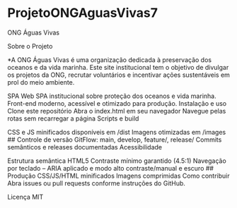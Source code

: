 # ProjetoONGAguasVivas7

ONG Águas Vivas

Sobre o Projeto 

*A ONG Águas Vivas é uma organização dedicada à preservação dos oceanos e da vida marinha.
Este site institucional tem o objetivo de divulgar os projetos da ONG, recrutar voluntários e incentivar ações sustentáveis em prol do meio ambiente.

SPA Web 
SPA institucional sobre proteção dos oceanos e vida marinha. Front-end moderno, acessível e otimizado para produção. Instalação e uso
Clone este repositório
Abra o index.html em seu navegador
Navegue pelas rotas sem recarregar a página
Scripts e build

CSS e JS minificados disponíveis em /dist
Imagens otimizadas em /images ## Controle de versão
GitFlow: main, develop, feature/, release/
Commits semânticos e releases documentadas
Acessibilidade

Estrutura semântica HTML5
Contraste mínimo garantido (4.5:1)
Navegação por teclado – ARIA aplicado e modo alto contraste/manual e escuro ## Produção
CSS/JS/HTML minificados
Imagens comprimidas
Como contribuir Abra issues ou pull requests conforme instruções do GitHub.

Licença MIT

